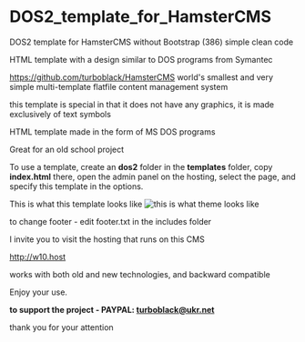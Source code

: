 # DOS2_template_for_HamsterCMS
DOS2 template for HamsterCMS without Bootstrap (386) simple clean code

HTML template with a design similar to DOS programs from Symantec

https://github.com/turboblack/HamsterCMS world's smallest and very simple multi-template flatfile content management system 

this template is special in that it does not have any graphics, it is made exclusively of text symbols

HTML template made in the form of MS DOS programs

Great for an old school project

To use a template, create an **dos2** folder in the **templates** folder, copy **index.html** there, open the admin panel on the hosting, select the page, and specify this template in the options.

This is what this template looks like
![this is what theme looks like](http://forum.w10.host/images/uploaded/20240520082041664b07d9c0f00.png)

to change footer - edit footer.txt in the includes folder


I invite you to visit the hosting that runs on this CMS

http://w10.host

works with both old and new technologies, and backward compatible

Enjoy your use.

**to support the project - PAYPAL: turboblack@ukr.net**

thank you for your attention
